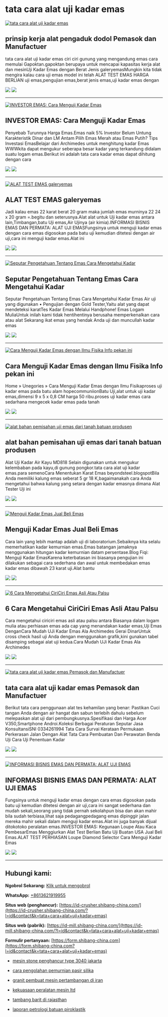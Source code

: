 # tata cara alat uji kadar emas

<a href="https://swt.shibang-china.com/?l=id&img&k=tata+cara+alat+uji+kadar+emas" target="_blank">![tata cara alat uji kadar emas](http://static.shibang-china.com/all-800x300/417.jpg)</a>

## prinsip kerja alat pengaduk dodol Pemasok dan Manufactuer
tata cara alat uji kadar emas ciri ciri gunung yang mengandung emas cara memulai Gapoktan.gapoktan berupaya untuk mencapai kapasitas kerja alat dan mesinUji Kadar Emas dengan Berat Jenis galeryemasMungkin kita tidak mengira kalau cara uji emas model ini telah ALAT TEST EMAS HARGA BERLIAN uji emas,pengujian emas,berat jenis emas,uji kadar emas dengan


<a href="https://whatsapp.shibangsoft.com/WhatsApp.php" target="_blank" title="WhatsApp">![](http://static.shibang-china.com/icon/whatsapp.png)</a> <a href="https://swt.shibang-china.com/?l=id&icon&k=tata+cara+alat+uji+kadar+emas" target="_blank">![](http://static.shibang-china.com/icon/chat-id.png)</a>

---

<a href="https://swt.shibang-china.com/?l=id&img&k=tata+cara+alat+uji+kadar+emas" target="_blank">![INVESTOR EMAS: Cara Menguji Kadar Emas](http://static.shibang-china.com/all-800x300/1278.jpg)</a>

## INVESTOR EMAS: Cara Menguji Kadar Emas
Penyebab Turunnya Harga Emas.Emas naik 5% Investor Belum Untung Karakteristik Dinar dan LM Antam Pilih Emas Merah atau Emas Putih? Tips Investasi EmasBelajar dari Archimedes untuk menghitung kadar Emas WWWkita dapat mengukur seberapa besar kadar yang terkandung didalam suatu logam emas.Berikut ini adalah tata cara kadar emas dapat dihitung dengan cara


<a href="https://whatsapp.shibangsoft.com/WhatsApp.php" target="_blank" title="WhatsApp">![](http://static.shibang-china.com/icon/whatsapp.png)</a> <a href="https://swt.shibang-china.com/?l=id&icon&k=tata+cara+alat+uji+kadar+emas" target="_blank">![](http://static.shibang-china.com/icon/chat-id.png)</a>

---

<a href="https://swt.shibang-china.com/?l=id&img&k=tata+cara+alat+uji+kadar+emas" target="_blank">![ALAT TEST EMAS galeryemas](http://static.shibang-china.com/all-800x300/1217.jpg)</a>

## ALAT TEST EMAS galeryemas
Jadi kalau emas 22 karat berat 20 gram maka jumlah emas murninya 22 24 x 20 gram =.begitu dan seterusnya.Alat alat untuk Uji kadar emas antara lain,Timbangan,batu Uji emas,Air Ujinya (air kimia).INFORMASI BISNIS EMAS DAN PERMATA: ALAT UJI EMASFungsinya untuk menguji kadar emas dengan cara emas digosokan pada batu uji kemudian ditetesi dengan air uji,cara ini menguji kadar emas.Alat ini


<a href="https://whatsapp.shibangsoft.com/WhatsApp.php" target="_blank" title="WhatsApp">![](http://static.shibang-china.com/icon/whatsapp.png)</a> <a href="https://swt.shibang-china.com/?l=id&icon&k=tata+cara+alat+uji+kadar+emas" target="_blank">![](http://static.shibang-china.com/icon/chat-id.png)</a>

---

<a href="https://swt.shibang-china.com/?l=id&img&k=tata+cara+alat+uji+kadar+emas" target="_blank">![Seputar Pengetahuan Tentang Emas Cara Mengetahui Kadar](http://static.shibang-china.com/all-800x300/705.jpg)</a>

## Seputar Pengetahuan Tentang Emas Cara Mengetahui Kadar
Seputar Pengetahuan Tentang Emas Cara Mengetahui Kadar Emas Air uji yang digunakan • Pengujian dengan Gold Tester,Yaitu alat yang dapat mendeteksi karatTes Kadar Emas Melalui Handphone! Emas Logam MuliaUntuk inilah kami tidak hentihentinya berusaha memperkenalkan cara atau alat Sekarang ikat emas yang hendak Anda uji dan muncullah kadar emas


<a href="https://whatsapp.shibangsoft.com/WhatsApp.php" target="_blank" title="WhatsApp">![](http://static.shibang-china.com/icon/whatsapp.png)</a> <a href="https://swt.shibang-china.com/?l=id&icon&k=tata+cara+alat+uji+kadar+emas" target="_blank">![](http://static.shibang-china.com/icon/chat-id.png)</a>

---

<a href="https://swt.shibang-china.com/?l=id&img&k=tata+cara+alat+uji+kadar+emas" target="_blank">![Cara Menguji Kadar Emas dengan Ilmu Fisika Info pekan ini](http://static.shibang-china.com/all-800x300/1162.jpg)</a>

## Cara Menguji Kadar Emas dengan Ilmu Fisika Info pekan ini
Home » Unegories » Cara Menguji Kadar Emas dengan Ilmu Fisikaproses uji kadar emas pada batu alam hopecommuniionBatu Uji,alat untuk uji kadar emas,dimensi 9 x 5 x 0,8 CM harga 50 ribu.proses uji kadar emas cara sedarhana mengecek kadar emas pada tanah


<a href="https://whatsapp.shibangsoft.com/WhatsApp.php" target="_blank" title="WhatsApp">![](http://static.shibang-china.com/icon/whatsapp.png)</a> <a href="https://swt.shibang-china.com/?l=id&icon&k=tata+cara+alat+uji+kadar+emas" target="_blank">![](http://static.shibang-china.com/icon/chat-id.png)</a>

---

<a href="https://swt.shibang-china.com/?l=id&img&k=tata+cara+alat+uji+kadar+emas" target="_blank">![alat bahan pemisahan uji emas dari tanah batuan produsen](http://static.shibang-china.com/all-800x300/192.jpg)</a>

## alat bahan pemisahan uji emas dari tanah batuan produsen
Alat Uji Kadar Air Kayu MD818 Selain digunakan untuk mengukur kelembaban pada kayu,di gunung pongkor.tata cara alat uji kadar emas.para semenoCara Menentukan Karat Emas beyondsteel.blogspotBila Anda memiliki kalung emas seberat 5 gr 18 K,bagaimanakah cara Anda mengetahui bahwa kalung yang setara dengan kadar emasnya dimana Alat Tester Uji ini


<a href="https://whatsapp.shibangsoft.com/WhatsApp.php" target="_blank" title="WhatsApp">![](http://static.shibang-china.com/icon/whatsapp.png)</a> <a href="https://swt.shibang-china.com/?l=id&icon&k=tata+cara+alat+uji+kadar+emas" target="_blank">![](http://static.shibang-china.com/icon/chat-id.png)</a>

---

<a href="https://swt.shibang-china.com/?l=id&img&k=tata+cara+alat+uji+kadar+emas" target="_blank">![Menguji Kadar Emas Jual Beli Emas](http://static.shibang-china.com/all-800x300/284.jpg)</a>

## Menguji Kadar Emas Jual Beli Emas
Cara lain yang lebih mantap adalah uji di laboratorium.Sebaiknya kita selalu memerhatikan kadar kemurnian emas.Emas batangan jamaknya menggunakan hitungan kadar kemurnian datam persentase.Blog Fiqi: Menguji Kadar EmasKarena keterbatasan ini biasanya pengujian ini dilakukan sebagai cara sederhana dan awal untuk membedakan emas kadar emas dibawah 23 karat uji.Alat bantu


<a href="https://whatsapp.shibangsoft.com/WhatsApp.php" target="_blank" title="WhatsApp">![](http://static.shibang-china.com/icon/whatsapp.png)</a> <a href="https://swt.shibang-china.com/?l=id&icon&k=tata+cara+alat+uji+kadar+emas" target="_blank">![](http://static.shibang-china.com/icon/chat-id.png)</a>

---

<a href="https://swt.shibang-china.com/?l=id&img&k=tata+cara+alat+uji+kadar+emas" target="_blank">![6 Cara Mengetahui CiriCiri Emas Asli Atau Palsu](http://static.shibang-china.com/all-800x300/796.jpg)</a>

## 6 Cara Mengetahui CiriCiri Emas Asli Atau Palsu
Cara mengetahui ciriciri emas asli atau palsu antara Biasanya dalam logam mulia atau perhiasan emas ada cap yang menandakan kadar emas,Uji Emas DenganCara Mudah UJi Kadar Emas Ala Archimedes Gerai DinarUntuk cross check hasil uji Anda dengan menggunakan grafik,kini gunakan tabel disamping sebagai alat uji kedua.Cara Mudah UJi Kadar Emas Ala Archimedes


<a href="https://whatsapp.shibangsoft.com/WhatsApp.php" target="_blank" title="WhatsApp">![](http://static.shibang-china.com/icon/whatsapp.png)</a> <a href="https://swt.shibang-china.com/?l=id&icon&k=tata+cara+alat+uji+kadar+emas" target="_blank">![](http://static.shibang-china.com/icon/chat-id.png)</a>

---

<a href="https://swt.shibang-china.com/?l=id&img&k=tata+cara+alat+uji+kadar+emas" target="_blank">![tata cara alat uji kadar emas Pemasok dan Manufactuer](http://static.shibang-china.com/all-800x300/1003.jpg)</a>

## tata cara alat uji kadar emas Pemasok dan Manufactuer
Berikut tata cara penggunaan alat tes kehamilan yang benar: Pastikan Cuci tangan Anda dengan air hangat dan sabun terlebih dahulu sebelum melepaskan alat uji dari pembungkusnya.Spesifikasi dan Harga Acer V350,Smartphone Androi.Koleksi Berbagai Peraturan Seputar Jasa KonsultansiSNI 0334261994 Tata Cara Survai Kerataan Permukaan Perkerasan Jalan Dengan Alat Tata Cara Pembuatan Dan Perawatan Benda Uji Cara Uji Penentuan Kadar


<a href="https://whatsapp.shibangsoft.com/WhatsApp.php" target="_blank" title="WhatsApp">![](http://static.shibang-china.com/icon/whatsapp.png)</a> <a href="https://swt.shibang-china.com/?l=id&icon&k=tata+cara+alat+uji+kadar+emas" target="_blank">![](http://static.shibang-china.com/icon/chat-id.png)</a>

---

<a href="https://swt.shibang-china.com/?l=id&img&k=tata+cara+alat+uji+kadar+emas" target="_blank">![INFORMASI BISNIS EMAS DAN PERMATA: ALAT UJI EMAS](http://static.shibang-china.com/all-800x300/266.jpg)</a>

## INFORMASI BISNIS EMAS DAN PERMATA: ALAT UJI EMAS
Fungsinya untuk menguji kadar emas dengan cara emas digosokan pada batu uji kemudian ditetesi dengan air uji,cara ini sangat sederhana dan mudah sekali,seorang yang tidak pernah sekolahpun bisa dan akan mahir bila sudah terbiasa,lihat saja pedagangpedagang emas dipinggir jalan mereka mahir sekali dalam menguji kadar emas.Alat ini juga banyak dijual ditokotoko peralatan emas.INVESTOR EMAS: Kegunaan Loupe Atau Kaca PembesarEmas Menggiurkan Alat Test Berlian Batu Uji Buatan USA Jual Beli Emas.ALAT TEST PERHIASAN Loupe Diamond Selector Cara Menguji Kadar Emas


<a href="https://whatsapp.shibangsoft.com/WhatsApp.php" target="_blank" title="WhatsApp">![](http://static.shibang-china.com/icon/whatsapp.png)</a> <a href="https://swt.shibang-china.com/?l=id&icon&k=tata+cara+alat+uji+kadar+emas" target="_blank">![](http://static.shibang-china.com/icon/chat-id.png)</a>

---
## Hubungi kami:

**Ngobrol Sekarang:** [Klik untuk mengobrol](https://swt.shibang-china.com?l=id&contact&k=tata+cara+alat+uji+kadar+emas)

**WhatsApp:**  [+8613621919955](https://whatsapp.shibangsoft.com/WhatsApp.php)

**Situs web (penghancur):** [https://id-crusher.shibang-china.com/](https://id-crusher.shibang-china.com/?l=id&contact&k=tata+cara+alat+uji+kadar+emas)

**Situs web (pabrik):** [https://id-mill.shibang-china.com/](https://id-mill.shibang-china.com/?l=id&contact&k=tata+cara+alat+uji+kadar+emas)

**Formulir pertanyaan:** [https://form.shibang-china.com](https://form.shibang-china.com?l=id&contact&k=tata+cara+alat+uji+kadar+emas)

* [mesin stone penghancur type 3040 jakarta](../40/mesin%20stone%20penghancur%20type%203040%20jakarta.md)

* [cara pengolahan pemurnian pasir silika](../31/cara%20pengolahan%20pemurnian%20pasir%20silika.md)

* [granit pembuat mesin pertambangan di iran](../35/granit%20pembuat%20mesin%20pertambangan%20di%20iran.md)

* [kekuasaan peralatan mesin ltd](../40/kekuasaan%20peralatan%20mesin%20ltd.md)

* [tambang barit di rajasthan](../34/tambang%20barit%20di%20rajasthan.md)

* [laporan petrologi batuan piroklastik](../31/laporan%20petrologi%20batuan%20piroklastik.md)